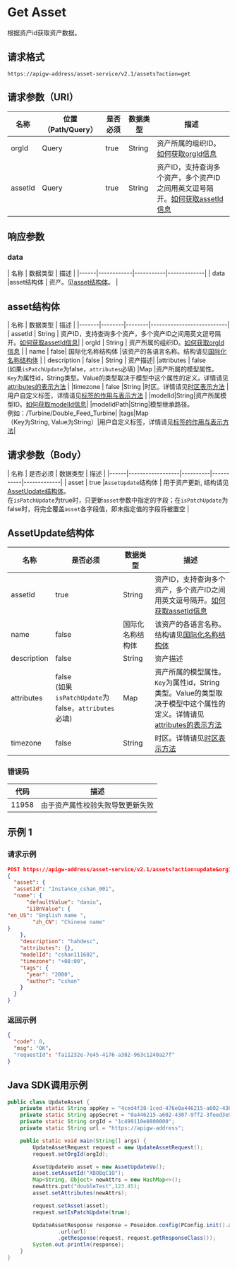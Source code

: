 # Get Asset

根据资产id获取资产数据。

## 请求格式

```
https://apigw-address/asset-service/v2.1/assets?action=get
```

## 请求参数（URI）

| 名称          | 位置（Path/Query） | 是否必须 | 数据类型 | 描述      |
|---------------|------------------|----------|-----------|--------------|
| orgId         | Query            | true     | String    | 资产所属的组织ID。[如何获取orgId信息](/docs/api/zh_CN/latest/api_faqs#orgid-orgid)                |
| assetId       | Query            | true    | String    | 资产ID，支持查询多个资产，多个资产ID之间用英文逗号隔开。[如何获取assetId信息](/docs/api/zh_CN/latest/api_faqs.html#assetid-assetid)        |


## 响应参数

### data

| 名称  | 数据类型 | 描述 |
|------|------------|-----------|-------------|
| data    |asset结构体 | 资产。见[asset结构体](assetstruc)。    |


## asset结构体<assetstruc>

| 名称  |  数据类型      | 描述               |
|-------|--------|--------|---------------------------|
| assetId |  String | 资产ID，支持查询多个资产，多个资产ID之间用英文逗号隔开。[如何获取assetId信息](/docs/api/zh_CN/latest/api_faqs.html#assetid-assetid)|
| orgId      | String    | 资产所属的组织ID。[如何获取orgId信息](/docs/api/zh_CN/latest/api_faqs#orgid-orgid)                |
| name | false| 国际化名称结构体 |该资产的各语言名称。结构请见[国际化名称结构体](/docs/api/zh_CN/latest/api_faqs.html#id3) |
| description | false     | String | 资产描述|
|attributes  | false<br>(如果`isPatchUpdate`为false，`attributes`必填) |Map  |资产所属的模型属性。<br>`Key`为属性id，String类型。Value的类型取决于模型中这个属性的定义。详情请见 [attributes的表示方法](/docs/api/zh_CN/latest/api_faqs.html#attributes) |
|timezone  |  false    |String  |时区。详情请见[时区表示方法](http://www.envisioniot.com/docs/api/zh_CN/latest/api_faqs.html#id4) |用户自定义标签，详情请见[标签的作用与表示方法](http://www.envisioniot.com/docs/api/zh_CN/latest/api_faqs.html#id6) |
|modelId|String|资产所属模型ID。[如何获取modelId信息](/docs/api/zh_CN/latest/api_faqs.html#modeid-modeid)|
|modelIdPath|String|模型继承路径。<br>例如：/Turbine/Double_Feed_Turbine|
|tags|Map<br>（Key为String, Value为String）|用户自定义标签，详情请见[标签的作用与表示方法](http://www.envisioniot.com/docs/api/zh_CN/latest/api_faqs.html#id6)|





## 请求参数（Body）
| 名称 | 是否必须 | 数据类型 | 描述 |
|------|------------------|----------|-----------|-------------|
| asset     | true  |`AssetUpdate`结构体          | 用于资产更新, 结构请见[AssetUpdate结构体](AssetUpdate)。<br>在`isPatchUpdate`为true时，只更新`asset`参数中指定的字段；在`isPatchUpdate`为false时，将完全覆盖`asset`各字段值，即未指定值的字段将被置空       |


## AssetUpdate结构体<AssetUpdate>

| 名称  | 是否必须| 数据类型      | 描述               |
|-------|--------|--------|---------------------------|
| assetId |   true   | String | 资产ID，支持查询多个资产，多个资产ID之间用英文逗号隔开。[如何获取assetId信息](/docs/api/zh_CN/latest/api_faqs.html#assetid-assetid)|
| name | false| 国际化名称结构体 |该资产的各语言名称。结构请见[国际化名称结构体](/docs/api/zh_CN/latest/api_faqs.html#id3) |
| description | false     | String | 资产描述|
|attributes  | false<br>(如果`isPatchUpdate`为false，`attributes`必填) |Map  |资产所属的模型属性。<br>`Key`为属性id，String类型。Value的类型取决于模型中这个属性的定义。详情请见 [attributes的表示方法](/docs/api/zh_CN/latest/api_faqs.html#attributes) |
|timezone  |  false    |String  |时区。详情请见[时区表示方法](http://www.envisioniot.com/docs/api/zh_CN/latest/api_faqs.html#id4) |用户自定义标签，详情请见[标签的作用与表示方法](http://www.envisioniot.com/docs/api/zh_CN/latest/api_faqs.html#id6) |


### 错误码

| 代码  | 描述               |
|-----------------|--------------|
| 11958  | 由于资产属性校验失败导致更新失败     |



## 示例 1

### 请求示例

```json
POST https://apigw-address/asset-service/v2.1/assets?action=update&orgId=o15475450989191
{
  "asset": {
  "assetId": "Instance_cshan_001",
  "name": {
      "defaultValue": "daniu",
      "i18nValue": {
"en_US": "English name ",
        "zh_CN": "Chinese name"
}
    },
    "description": "hahdesc",
    "attributes": {},
    "modelId": "cshan111602",
    "timezone": "+08:00",
    "tags": {
      "year": "2000",
      "author": "cshan"
    }
  }
}

```

### 返回示例

```json
{
  "code": 0,
  "msg": "OK"，
  "requestId": "fa11232e-7e45-4176-a382-963c1240a27f"
}

```


## Java SDK调用示例

```java
public class UpdateAsset {
    private static String appKey = "4ced4f38-1ced-476e0a446215-a602-4307";
    private static String appSecret = "0a446215-a602-4307-9ff2-3feed3e983ce";
    private static String orgId = "1c499110e8800000";
    private static String url = "https://apigw-address";

    public static void main(String[] args) {
        UpdateAssetRequest request = new UpdateAssetRequest();
        request.setOrgId(orgId);

        AssetUpdateVo asset = new AssetUpdateVo();
        asset.setAssetId("XBOBqC1O");
        Map<String, Object> newAttrs = new HashMap<>();
        newAttrs.put("doubleTest",123.45);
        asset.setAttributes(newAttrs);

        request.setAsset(asset);
        request.setIsPatchUpdate(true);

        UpdateAssetResponse response = Poseidon.config(PConfig.init().appKey(appKey).appSecret(appSecret).debug())
                .url(url)
                .getResponse(request, request.getResponseClass());
        System.out.println(response);
    }
}


```
